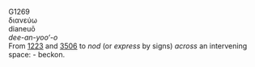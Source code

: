 G1269  
διανεύω  
dianeuō  
*dee-an-yoo‘-o*  
From [1223](g1223) and [3506](g3506) to *nod* (or *express* by signs)
*across* an intervening space: - beckon.  
